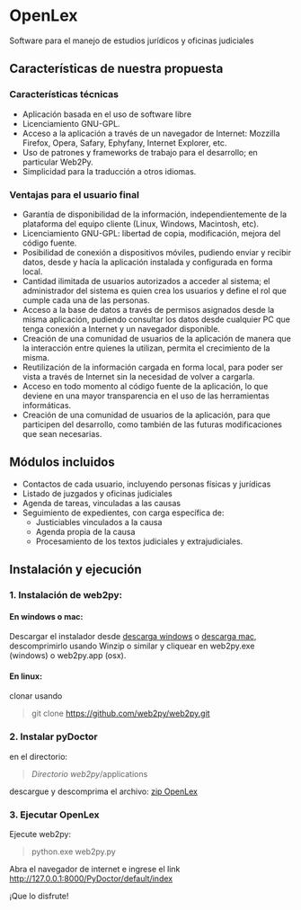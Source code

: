 # OpenLex
Software para el manejo de estudios jurídicos y oficinas judiciales

## Características de nuestra propuesta 
### Características técnicas
* Aplicación basada en el uso de software libre
* Licenciamiento GNU-GPL. 
* Acceso a la aplicación a través de un navegador de Internet: Mozzilla Firefox, Opera, Safary, Ephyfany, Internet Explorer, etc. 
* Uso de patrones y frameworks de trabajo para el desarrollo; en particular Web2Py. 
* Simplicidad para la traducción a otros idiomas.

### Ventajas para el usuario final 
* Garantía de disponibilidad de la información, independientemente de la plataforma del equipo cliente (Linux, Windows, Macintosh, etc). 
* Licenciamiento GNU-GPL: libertad de copia, modificación, mejora del código fuente. 
* Posibilidad de conexión a dispositivos móviles, pudiendo enviar y recibir datos, desde y hacía la aplicación instalada y configurada en forma local. 
* Cantidad ilimitada de usuarios autorizados a acceder al sistema; el administrador del sistema es quien crea los usuarios y define el rol que cumple cada una de las personas. 
* Acceso a la base de datos a través de permisos asignados desde la misma aplicación, pudiendo consultar los datos desde cualquier PC que tenga conexión a Internet y un navegador disponible. 
* Creación de una comunidad de usuarios de la aplicación de manera que la interacción entre quienes la utilizan, permita el crecimiento de la misma. 
* Reutilización de la información cargada en forma local, para poder ser vista a través de Internet sin la necesidad de volver a cargarla. 
* Acceso en todo momento al código fuente de la aplicación, lo que deviene en una mayor transparencia en el uso de las herramientas informáticas. 
* Creación de una comunidad de usuarios de la aplicación, para que participen del desarrollo, como también de las futuras modificaciones que sean necesarias. 

## Módulos incluidos
* Contactos de cada usuario, incluyendo personas físicas y jurídicas
* Listado de juzgados y oficinas judiciales
* Agenda de tareas, vinculadas a las causas
* Seguimiento de expedientes, con carga específica de:
   - Justiciables vinculados a la causa
   - Agenda propia de la causa
   - Procesamiento de los textos judiciales y extrajudiciales.

## Instalación y ejecución
### 1. Instalación de web2py:
#### En windows o mac: 
Descargar el instalador desde [descarga windows](http://www.web2py.com/examples/static/web2py_win.zip) o [descarga mac](http://www.web2py.com/examples/static/web2py_osx.zip), descomprimirlo usando Winzip o similar y cliquear en web2py.exe (windows) o web2py.app (osx). 


#### En linux:
clonar usando 
> git clone https://github.com/web2py/web2py.git

### 2. Instalar pyDoctor
en el directorio: 
> *Directorio web2py*/applications

descargue y descomprima el archivo: [zip OpenLex](https://github.com/UniversidadDelEste/OpenLex/archive/master.zip)

### 3. Ejecutar OpenLex
Ejecute web2py:
> python.exe web2py.py

Abra el navegador de internet e ingrese el link http://127.0.0.1:8000/PyDoctor/default/index

¡Que lo disfrute!
